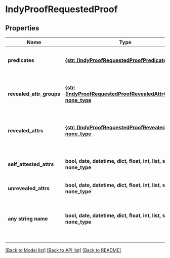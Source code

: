 # IndyProofRequestedProof


## Properties
Name | Type | Description | Notes
------------ | ------------- | ------------- | -------------
**predicates** | [**{str: (IndyProofRequestedProofPredicate,)}**](IndyProofRequestedProofPredicate.md) | Proof requested proof predicates. | [optional] 
**revealed_attr_groups** | [**{str: (IndyProofRequestedProofRevealedAttrGroup,)}, none_type**](IndyProofRequestedProofRevealedAttrGroup.md) | Proof requested proof revealed attribute groups | [optional] 
**revealed_attrs** | [**{str: (IndyProofRequestedProofRevealedAttr,)}, none_type**](IndyProofRequestedProofRevealedAttr.md) | Proof requested proof revealed attributes | [optional] 
**self_attested_attrs** | **bool, date, datetime, dict, float, int, list, str, none_type** | Proof requested proof self-attested attributes | [optional] 
**unrevealed_attrs** | **bool, date, datetime, dict, float, int, list, str, none_type** | Unrevealed attributes | [optional] 
**any string name** | **bool, date, datetime, dict, float, int, list, str, none_type** | any string name can be used but the value must be the correct type | [optional]

[[Back to Model list]](../README.md#documentation-for-models) [[Back to API list]](../README.md#documentation-for-api-endpoints) [[Back to README]](../README.md)


